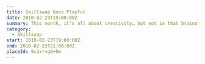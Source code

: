 ```yaml
---
title: Skillswap Goes Playful
date: 2010-02-23T19:00:00Z
summary: This month, it’s all about creativity… but not in that brainstormy, businessy way. Instead you’re going to hear about stuff that’s just plain fun.
category:
  - Skillswap
start: 2010-02-23T19:00:00Z
end: 2010-02-23T21:00:00Z
placeId: 9c2xrvg6+9m
---
```

